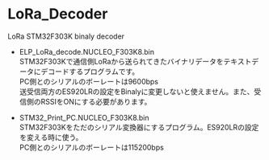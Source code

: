 # LoRa_Decoder
LoRa STM32F303K binaly decoder 

- ELP_LoRa_decode.NUCLEO_F303K8.bin  
 STM32F303Kで通信側LoRaから送られてきたバイナリデータをテキストデータにデコードするプログラムです。  
 PC側とのシリアルのボーレートは9600bps  
 送受信両方のES920LRの設定をBinalyに変更しないと使えません。また、受信側のRSSIをONにする必要があります。  

- STM32_Print_PC.NUCLEO_F303K8.bin  
 STM32F303Kをただのシリアル変換器にするプログラム。ES920LRの設定を変える時に使う。  
 PC側とのシリアルのボーレートは115200bps  